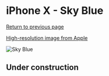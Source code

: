 # iPhone X - Sky Blue

[Return to previous page](/iphone_x)

[High-resolution image from Apple](https://store.storeimages.cdn-apple.com/8756/as-images.apple.com/is/MRRD2?wid=4500&hei=4500&fmt=png)

<div style="width: 500px"><img src="/almost_uncompressed/MRRD2.webp" alt="Sky Blue"></div>

## Under construction
